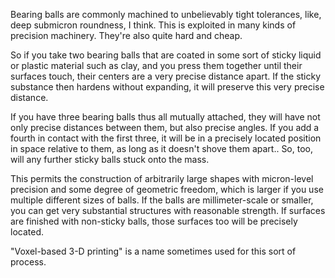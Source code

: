 Bearing balls are commonly machined to unbelievably tight tolerances,
like, deep submicron roundness, I think.  This is exploited in many
kinds of precision machinery.  They're also quite hard and cheap.

So if you take two bearing balls that are coated in some sort of
sticky liquid or plastic material such as clay, and you press them
together until their surfaces touch, their centers are a very precise
distance apart.  If the sticky substance then hardens without
expanding, it will preserve this very precise distance.

If you have three bearing balls thus all mutually attached, they will
have not only precise distances between them, but also precise angles.
If you add a fourth in contact with the first three, it will be in a
precisely located position in space relative to them, as long as it
doesn't shove them apart..  So, too, will any further sticky balls
stuck onto the mass.

This permits the construction of arbitrarily large shapes with
micron-level precision and some degree of geometric freedom, which is
larger if you use multiple different sizes of balls.  If the balls are
millimeter-scale or smaller, you can get very substantial structures
with reasonable strength.  If surfaces are finished with non-sticky
balls, those surfaces too will be precisely located.

"Voxel-based 3-D printing" is a name sometimes used for this sort of
process.
